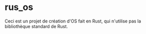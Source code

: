 # rus_os
Ceci est un projet de création d'OS fait en Rust, qui n'utilise pas la bibliothèque standard de Rust. 
